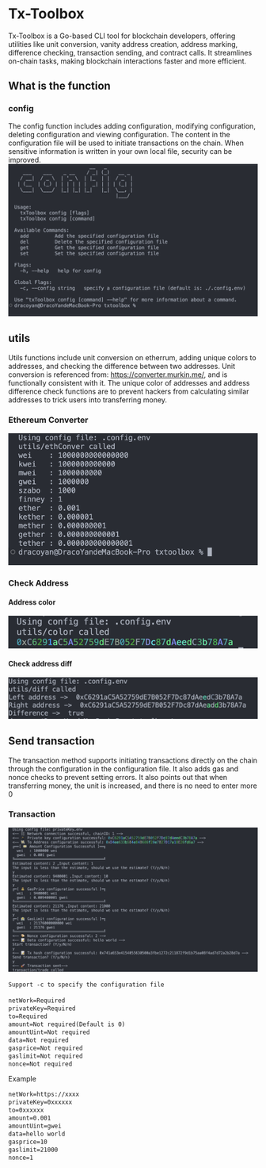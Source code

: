 # Tx-Toolbox
Tx-Toolbox is a Go-based CLI tool for blockchain developers, offering utilities like unit conversion, vanity address creation, address marking, difference checking, transaction sending, and contract calls. It streamlines on-chain tasks, making blockchain interactions faster and more efficient.
## What is the function
### config
The config function includes adding configuration, modifying configuration, deleting configuration and viewing configuration. The content in the configuration file will be used to initiate transactions on the chain. When sensitive information is written in your own local file, security can be improved.
![alt text](resource/config.png)
## utils
Utils functions include unit conversion on etherrum, adding unique colors to addresses, and checking the difference between two addresses. Unit conversion is referenced from: https://converter.murkin.me/, and is functionally consistent with it. The unique color of addresses and address difference check functions are to prevent hackers from calculating similar addresses to trick users into transferring money.
### Ethereum Converter
![alt text](resource/ethConver.png)
### Check Address
#### Address color 
![alt text](resource/color.png)
#### Check address diff
![alt text](resource/diff.png)
## Send transaction
The transaction method supports initiating transactions directly on the chain through the configuration in the configuration file. It also adds gas and nonce checks to prevent setting errors. It also points out that when transferring money, the unit is increased, and there is no need to enter more 0
### Transaction
![alt text](resource/transaction.png)

```
Support -c to specify the configuration file

netWork=Required
privateKey=Required
to=Required
amount=Not required(Default is 0)
amountUint=Not required
data=Not required
gasprice=Not required
gaslimit=Not required
nonce=Not required
```
Example
```
netWork=https://xxxx
privateKey=0xxxxxx
to=0xxxxxx
amount=0.001
amountUint=gwei
data=hello world
gasprice=10
gaslimit=21000
nonce=1
```


